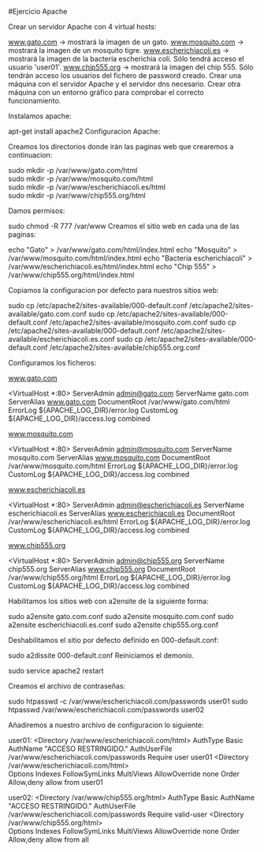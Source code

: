 #Ejercicio Apache

Crear un servidor Apache con 4 virtual hosts:

www.gato.com -> mostrará la imagen de un gato.
www.mosquito.com -> mostrará la imagen de un mosquito tigre.
www.escherichiacoli.es -> mostrará la imagen de la bacteria escherichia coli. Sólo tendrá acceso el usuario 'user01'.
www.chip555.org -> mostrará la imagen del chip 555. Sólo tendrán acceso los usuarios del fichero de password creado.
Crear una máquina con el servidor Apache y el servidor dns necesario. Crear otra máquina con un entorno gráfico para comprobar el correcto funcionamiento.

Instalamos apache:

apt-get install apache2
Configuracion Apache:

Creamos los directorios donde irán las paginas web que crearemos a continuacion:

sudo mkdir -p /var/www/gato.com/html  
sudo mkdir -p /var/www/mosquito.com/html  
sudo mkdir -p /var/www/escherichiacoli.es/html  
sudo mkdir -p /var/www/chip555.org/html 

Damos permisos:

sudo chmod -R 777 /var/www
Creamos el sitio web en cada una de las paginas:

echo "Gato" > /var/www/gato.com/html/index.html
echo "Mosquito" > /var/www/mosquito.com/html/index.html
echo "Bacteria escherichiacoli" > /var/www/escherichiacoli.es/html/index.html
echo "Chip 555" > /var/www/chip555.org/html/index.html

Copiamos la configuracion por defecto para nuestros sitios web:

sudo cp /etc/apache2/sites-available/000-default.conf /etc/apache2/sites-available/gato.com.conf
sudo cp /etc/apache2/sites-available/000-default.conf /etc/apache2/sites-available/mosquito.com.conf
sudo cp /etc/apache2/sites-available/000-default.conf /etc/apache2/sites-available/escherichiacoli.es.conf
sudo cp /etc/apache2/sites-available/000-default.conf /etc/apache2/sites-available/chip555.org.conf

Configuramos los ficheros:

www.gato.com

<VirtualHost *:80>
    ServerAdmin admin@gato.com
    ServerName gato.com
    ServerAlias www.gato.com
    DocumentRoot /var/www/gato.com/html
    ErrorLog ${APACHE_LOG_DIR}/error.log
    CustomLog ${APACHE_LOG_DIR}/access.log combined
</VirtualHost>

www.mosquito.com

<VirtualHost *:80>
    ServerAdmin admin@mosquito.com
    ServerName mosquito.com
    ServerAlias www.mosquito.com
    DocumentRoot /var/www/mosquito.com/html
    ErrorLog ${APACHE_LOG_DIR}/error.log
    CustomLog ${APACHE_LOG_DIR}/access.log combined
</VirtualHost>

www.escherichiacoli.es

<VirtualHost *:80>
    ServerAdmin admin@escherichiacoli.es
    ServerName escherichiacoli.es
    ServerAlias www.escherichiacoli.es
    DocumentRoot /var/www/escherichiacoli.es/html
    ErrorLog ${APACHE_LOG_DIR}/error.log
    CustomLog ${APACHE_LOG_DIR}/access.log combined
</VirtualHost>

www.chip555.org

<VirtualHost *:80>
    ServerAdmin admin@chip555.org
    ServerName chip555.org
    ServerAlias www.chip555.org
    DocumentRoot /var/www/chip555.org/html
    ErrorLog ${APACHE_LOG_DIR}/error.log
    CustomLog ${APACHE_LOG_DIR}/access.log combined
</VirtualHost>

Habilitamos los sitios web con a2ensite de la siguiente forma:

sudo a2ensite gato.com.conf
sudo a2ensite mosquito.com.conf
sudo a2ensite escherichiacoli.es.conf
sudo a2ensite chip555.org.conf

Deshabilitamos el sitio por defecto definido en 000-default.conf:

sudo a2dissite 000-default.conf
Reiniciamos el demonio.

sudo service apache2 restart

Creamos el archivo de contraseñas:

sudo htpasswd -c /var/www/escherichiacoli.com/passwords user01
sudo htpasswd  /var/www/escherichiacoli.com/passwords user02

Añadiremos a nuestro archivo de configuracion lo siguiente:

user01:
<Directory /var/www/escherichiacoli.com/html>
	AuthType Basic
	AuthName "ACCESO RESTRINGIDO."
	AuthUserFile /var/www/escherichiacoli.com/passwords
	Require user user01
</Directory>
<Directory /var/www/escherichiacoli.com/html>        
	Options Indexes FollowSymLinks MultiViews
	AllowOverride  none
	Order Allow,deny
	allow from user01
</Directory>

user02:
<Directory /var/www/chip555.org/html>
	AuthType Basic
	AuthName "ACCESO RESTRINGIDO."
	AuthUserFile /var/www/escherichiacoli.com/passwords
	Require valid-user
</Directory>
<Directory /var/www/chip555.org/html>        
	Options Indexes FollowSymLinks MultiViews
	AllowOverride  none
	Order Allow,deny
	allow from all
</Directory>
